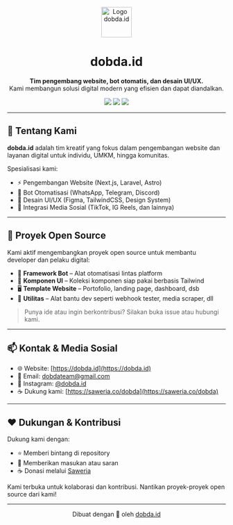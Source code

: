 <p align="center">
  <img src="https://www.dobda.id/android-chrome-192x192.png" alt="Logo dobda.id" width="70" />
</p>

<h1 align="center">dobda.id</h1>

<p align="center">
  <b>Tim pengembang website, bot otomatis, dan desain UI/UX.</b><br>
  Kami membangun solusi digital modern yang efisien dan dapat diandalkan.
</p>

<p align="center">
  <a href="https://dobda.id" target="_blank"><img src="https://img.shields.io/badge/Website-dobda.id-blue?style=flat-square&logo=google-chrome"></a>
  <a href="https://instagram.com/dobda.id" target="_blank"><img src="https://img.shields.io/badge/@dobda.id-Instagram-E4405F?style=flat-square&logo=instagram&logoColor=white"></a>
  <a href="https://saweria.co/dobda" target="_blank"><img src="https://img.shields.io/badge/Dukung%20kami-Saweria-yellow?style=flat-square&logo=buy-me-a-coffee&logoColor=black"></a>
</p>

---

## 💼 Tentang Kami

**dobda.id** adalah tim kreatif yang fokus dalam pengembangan website dan layanan digital untuk individu, UMKM, hingga komunitas.

Spesialisasi kami:

- ⚡ Pengembangan Website (Next.js, Laravel, Astro)
- 🤖 Bot Otomatisasi (WhatsApp, Telegram, Discord)
- 🎨 Desain UI/UX (Figma, TailwindCSS, Design System)
- 📱 Integrasi Media Sosial (TikTok, IG Reels, dan lainnya)

---

## 🚀 Proyek Open Source

Kami aktif mengembangkan proyek open source untuk membantu developer dan pelaku digital:

- 🔧 **Framework Bot** – Alat otomatisasi lintas platform
- 🧱 **Komponen UI** – Koleksi komponen siap pakai berbasis Tailwind
- 🖥️ **Template Website** – Portofolio, landing page, dashboard, dsb
- 🧪 **Utilitas** – Alat bantu dev seperti webhook tester, media scraper, dll

> Punya ide atau ingin berkontribusi? Silakan buka issue atau hubungi kami.

---

## 📫 Kontak & Media Sosial

- 🌐 Website: [https://dobda.id](https://dobda.id)
- 📩 Email: [dobdateam@gmail.com](mailto:dobdateam@gmail.com)
- 📸 Instagram: [@dobda.id](https://instagram.com/dobda.id)
- ☕ Dukung kami: [https://saweria.co/dobda](https://saweria.co/dobda)

---

## ❤️ Dukungan & Kontribusi

Dukung kami dengan:

- ⭐ Memberi bintang di repository
- 💬 Memberikan masukan atau saran
- ☕ Donasi melalui [Saweria](https://saweria.co/dobda)

Kami terbuka untuk kolaborasi dan kontribusi. Nantikan proyek-proyek open source dari kami!

---

<p align="center">Dibuat dengan 💙 oleh <a href="https://dobda.id">dobda.id</a></p>
